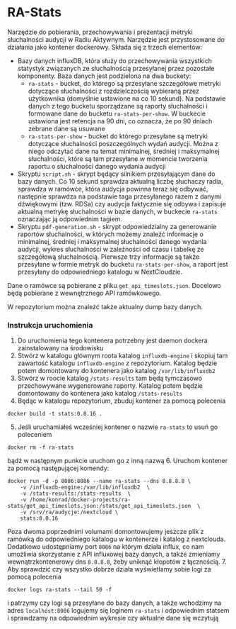 <h1>RA-Stats</h1>

Narzędzie do pobierania, przechowywania i prezentacji metryki słuchalności audycji w Radiu Aktywnym. Narzędzie jest przystosowane do działania jako kontener dockerowy. Składa się z trzech elementów:
- Bazy danych influxDB, która służy do przechowywania wszystkich statystyk związanych ze słuchalnością przesyłanej przez pozostałe komponenty. Baza danych jest podzielona na dwa buckety:
    - `ra-stats` - bucket, do którego są przesyłane szczegółowe metryki dotyczące słuchalności z rozdzielczością wybieraną przez użytkownika (domyślnie ustawione na co 10 sekund). Na podstawie danych z tego bucketu sporządzane są raporty słuchalności i formowane dane do bucketu `ra-stats-per-show`. W buckecie ustawiona jest retencja na 90 dni, co oznacza, że po 90 dniach zebrane dane są usuwane
    - `ra-stats-per-show` - bucket do którego przesyłane są metryki dotyczące słuchalności poszczególnych wydań audycji. Można z niego odczytać dane na temat minimalnej, średniej i maksymalnej słuchalności, które są tam przesyłane w momencie tworzenia raportu o słuchalności danego wydania audycji
- Skryptu `script.sh` - skrypt będący silnikiem przesyłającym dane do bazy danych. Co 10 sekund sprawdza aktualną liczbę słuchaczy radia, sprawdza w ramówce, która audycja powinna teraz się odbywać, następnie sprawdza na podstawie taga przesyłanego razem z danymi dźwiękowymi (tzw. RDSa) czy audycja faktycznie się odbywa i 
zapisuje aktualną metrykę słuchalności w bazie danych, w buckecie `ra-stats` oznaczając ją odpowiednim tagiem.
- Skryptu `pdf-generation.sh` - skrypt odpowiedzialny za generowanie raportów słuchalności, w których możemy znaleźć informacje o minimalnej, średniej i maksymalnej słuchalności danego wydania audycji, wykres słuchalności w zależności od czasu i tabelkę ze szczegółową słuchalnością. Pierwsze trzy informacje są także przesyłane w formie metryk do bucketu `ra-stats-per-show`, a raport jest przesyłany do odpowiedniego katalogu w NextCloudzie.

Dane o ramówce są pobierane z pliku `get_api_timeslots.json`. Docelowo będą pobierane z wewnętrznego API ramówkowego.

W repozytorium można znaleźć także aktualny dump bazy danych.

<h3>Instrukcja uruchomienia</h3>

1. Do uruchomienia tego kontenera potrzebny jest daemon dockera zainstalowany na środowisku
2. Stwórz w katalogu głównym roota katalog `influxdb-engine` i skopiuj tam zawartość katalogu `influxdb-engine` z repozytorium. Katalog będzie potem domontowany do kontenera jako katalog `/var/lib/influxdb2`
3. Stwórz w roocie katalog `/stats-results` tam będą tymczasowo przechowywane wygenerowane raporty. Katalog potem będzie domontowany do kontenera jako katalog `/stats-results`
4. Będąc w katalogu repozytorium, zbuduj kontener za pomocą polecenia 
```
docker build -t stats:0.0.16 .
```
5. Jeśli uruchamiałeś wcześniej kontener o nazwie `ra-stats` to usuń go poleceniem
```
docker rm -f ra-stats
```
bądź w następnym punkcie uruchom go z inną nazwą
6. Uruchom kontener za pomocą następującej komendy:
```
docker run -d -p 8086:8086 --name ra-stats --dns 8.8.8.8 \
    -v /influxdb-engine:/var/lib/influxdb2  \
    -v /stats-results:/stats-results  \
    -v /home/konrad/docker-projects/ra-stats/get_api_timeslots.json:/stats/get_api_timeslots.json  \
    -v /srv/ra/audycje:/nextcloud \
    stats:0.0.16
```
Poza dwoma poprzednimi volumami domontowujemy jeszcze plik z ramówką do odpowiedniego katalogu w kontenerze i katalog z nextclouda.
Dodatkowo udostępniamy port `8086` na którym działa influx, co nam umożliwia skorzystanie z API influxowej bazy danych, a także zmieniamy wewnątrzkontenerowy dns `8.8.8.8`, żeby uniknąć kłopotów z łącznością.
7. Aby sprawdzić czy wszystko dobrze działa wyświetlamy sobie logi za pomocą polecenia
```
docker logs ra-stats --tail 50 -f
```
i patrzymy czy logi są przesyłane do bazy danych, a także wchodzimy na adres ```localhost:8086``` logujemy się loginem `ra-stats` i odpowiednim statsem i sprawdzamy na odpowiednim wykresie czy aktualne dane się wczytują
